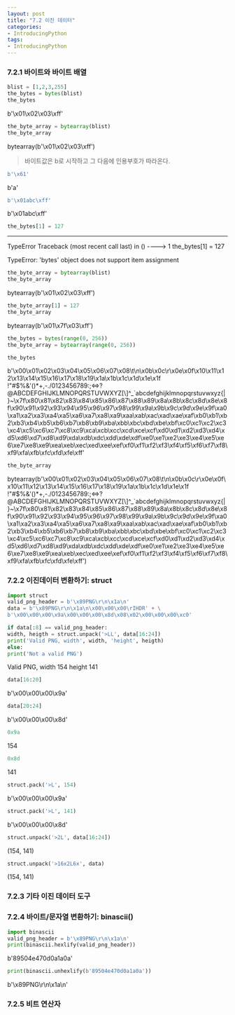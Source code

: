 ```yaml
---
layout: post
title: "7.2 이진 데이터"
categories:
- IntroducingPython
tags:
- IntroducingPython
---
```


### 7.2.1 바이트와 바이트 배열
```python
blist = [1,2,3,255]
the_bytes = bytes(blist)
the_bytes
```
b'\x01\x02\x03\xff'
```python
the_byte_array = bytearray(blist)
the_byte_array
```
bytearray(b'\x01\x02\x03\xff')
> 바이트값은 b로 시작하고 그 다음에 인용부호가 따라온다.
```python
b'\x61'
```
b'a'
```python
b'\x01abc\xff'
```
b'\x01abc\xff'
```python
the_bytes[1] = 127
```
---------------------------------------------------------------------------
TypeError                                 Traceback (most recent call last)
<ipython-input-11-86fbc6adcd1b> in <module>()
----> 1 the_bytes[1] = 127
                                    
TypeError: 'bytes' object does not support item assignment
```python
the_byte_array = bytearray(blist)
the_byte_array
```
bytearray(b'\x01\x02\x03\xff')
```python
the_byte_array[1] = 127
the_byte_array
```
bytearray(b'\x01\x7f\x03\xff')
```python
the_bytes = bytes(range(0, 256))
the_byte_array = bytearray(range(0, 256))
```
```python
the_bytes
```
b'\x00\x01\x02\x03\x04\x05\x06\x07\x08\t\n\x0b\x0c\r\x0e\x0f\x10\x11\x12\x13\x14\x15\x16\x17\x18\x19\x1a\x1b\x1c\x1d\x1e\x1f !"#$%&\'()*+,-./0123456789:;<=>?@ABCDEFGHIJKLMNOPQRSTUVWXYZ[\\]^_`abcdefghijklmnopqrstuvwxyz{|}~\x7f\x80\x81\x82\x83\x84\x85\x86\x87\x88\x89\x8a\x8b\x8c\x8d\x8e\x8f\x90\x91\x92\x93\x94\x95\x96\x97\x98\x99\x9a\x9b\x9c\x9d\x9e\x9f\xa0\xa1\xa2\xa3\xa4\xa5\xa6\xa7\xa8\xa9\xaa\xab\xac\xad\xae\xaf\xb0\xb1\xb2\xb3\xb4\xb5\xb6\xb7\xb8\xb9\xba\xbb\xbc\xbd\xbe\xbf\xc0\xc1\xc2\xc3\xc4\xc5\xc6\xc7\xc8\xc9\xca\xcb\xcc\xcd\xce\xcf\xd0\xd1\xd2\xd3\xd4\xd5\xd6\xd7\xd8\xd9\xda\xdb\xdc\xdd\xde\xdf\xe0\xe1\xe2\xe3\xe4\xe5\xe6\xe7\xe8\xe9\xea\xeb\xec\xed\xee\xef\xf0\xf1\xf2\xf3\xf4\xf5\xf6\xf7\xf8\xf9\xfa\xfb\xfc\xfd\xfe\xff'
```python
the_byte_array
```
bytearray(b'\x00\x01\x02\x03\x04\x05\x06\x07\x08\t\n\x0b\x0c\r\x0e\x0f\x10\x11\x12\x13\x14\x15\x16\x17\x18\x19\x1a\x1b\x1c\x1d\x1e\x1f !"#$%&\'()*+,-./0123456789:;<=>?@ABCDEFGHIJKLMNOPQRSTUVWXYZ[\\]^_`abcdefghijklmnopqrstuvwxyz{|}~\x7f\x80\x81\x82\x83\x84\x85\x86\x87\x88\x89\x8a\x8b\x8c\x8d\x8e\x8f\x90\x91\x92\x93\x94\x95\x96\x97\x98\x99\x9a\x9b\x9c\x9d\x9e\x9f\xa0\xa1\xa2\xa3\xa4\xa5\xa6\xa7\xa8\xa9\xaa\xab\xac\xad\xae\xaf\xb0\xb1\xb2\xb3\xb4\xb5\xb6\xb7\xb8\xb9\xba\xbb\xbc\xbd\xbe\xbf\xc0\xc1\xc2\xc3\xc4\xc5\xc6\xc7\xc8\xc9\xca\xcb\xcc\xcd\xce\xcf\xd0\xd1\xd2\xd3\xd4\xd5\xd6\xd7\xd8\xd9\xda\xdb\xdc\xdd\xde\xdf\xe0\xe1\xe2\xe3\xe4\xe5\xe6\xe7\xe8\xe9\xea\xeb\xec\xed\xee\xef\xf0\xf1\xf2\xf3\xf4\xf5\xf6\xf7\xf8\xf9\xfa\xfb\xfc\xfd\xfe\xff')
### 7.2.2 이진데이터 변환하기: struct
```python
import struct
valid_png_header = b'\x89PNG\r\n\x1a\n'
data = b'\x89PNG\r\n\x1a\n\x00\x00\x00\rIHDR' + \
b'\x00\x00\x00\x9a\x00\x00\x00\x8d\x08\x02\x00\x00\x00\xc0'
```
```python
if data[:8] == valid_png_header:
width, heigth = struct.unpack('>LL', data[16:24])
print('Valid PNG, width', width, 'height', heigth)
else:
print('Not a valid PNG')
```
Valid PNG, width 154 height 141
```python
data[16:20]
```
b'\x00\x00\x00\x9a'
```python
data[20:24]
```
b'\x00\x00\x00\x8d'
```python
0x9a
```
154
```python
0x8d
```
141
```python
struct.pack('>L', 154)
```
b'\x00\x00\x00\x9a'
```python
struct.pack('>L', 141)
```
b'\x00\x00\x00\x8d'
```python
struct.unpack('>2L', data[16:24])
```
(154, 141)
```python
struct.unpack('>16x2L6x', data)
```
(154, 141)
### 7.2.3 기타 이진 데이터 도구
### 7.2.4 바이트/문자열 변환하기: binascii()
```python
import binascii
valid_png_header = b'\x89PNG\r\n\x1a\n'
print(binascii.hexlify(valid_png_header))
```
b'89504e470d0a1a0a'
```python
print(binascii.unhexlify(b'89504e470d0a1a0a'))
```
b'\x89PNG\r\n\x1a\n'
### 7.2.5 비트 연산자
